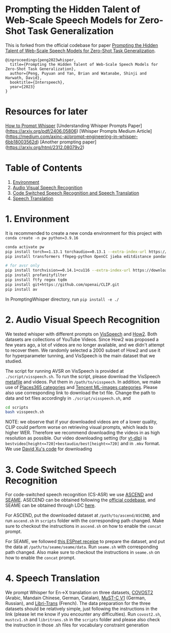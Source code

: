 
# Prompting the Hidden Talent of Web-Scale Speech Models for Zero-Shot Task Generalization
This is forked from the official codebase for paper [Prompting the Hidden Talent of Web-Scale Speech Models
for Zero-Shot Task Generalization](https://arxiv.org/abs/2305.11095).

```
@inproceedings{peng2023whisper,
  title={Prompting the Hidden Talent of Web-Scale Speech Models for Zero-Shot Task Generalization},
  author={Peng, Puyuan and Yan, Brian and Watanabe, Shinji and Harwath, David},
  booktitle={Interspeech},
  year={2023}
}
```
# Resources for later
[How to Prompt Whisper](https://cookbook.openai.com/examples/whisper_prompting_guide)
[Understanding Whisper Prompts Paper] (https://arxiv.org/pdf/2406.05806)
[Whisper Prompts Medium Article] (https://medium.com/axinc-ai/prompt-engineering-in-whisper-6bb18003562d)
[Another prompting paper] (https://arxiv.org/html/2312.08079v2)

# Table of Contents
1. [Environment](#1-environment)
2. [Audio Visual Speech Recognition](#2-audio-visual-speech-recognition)
3. [Code Switched Speech Recognition and Speech Translation](#3-code-switched-speech-recognition)
4. [Speech Translation](#4-speech-translation)


# 1. Environment
It is recommended to create a new conda environment for this project with `conda create -n pw python=3.9.16`

```bash
conda activate pw
pip install torch==1.13.1 torchaudio==0.13.1 --extra-index-url https://download.pytorch.org/whl/cu116
pip install transformers ffmpeg-python OpenCC jieba editdistance pandas inflect sacrebleu more-itertools 

# for avsr only
pip install torchvision==0.14.1+cu116 --extra-index-url https://download.pytorch.org/whl/cu116
pip install profanityfilter
pip install ftfy regex tqdm
pip install git+https://github.com/openai/CLIP.git
pip install av
```

In PromptingWhisper directory, run `pip install -e ./`

# 2. Audio Visual Speech Recognition
We tested whisper with different prompts on [VisSpeech](https://arxiv.org/abs/2206.07684) and [How2](https://arxiv.org/abs/1811.00347). Both datasets are collections of YouTube Videos. Since How2 was proposed a few years ago, a lot of videos are no longer available, and we didn't attempt to recover them. We randomly selected a 2000 subset of How2 and use it for hyperparameter tunning, and VisSpeech is the main dataset that we studied.

The script for running AVSR on VisSpeech is provided at `./script/visspeech.sh`. To run the script, please download the VisSpeech [metafile](https://gabeur.github.io/data/VisSpeech.zip) and videos. Put them in `/path/to/visspeech`. In addition, we make use of [Places365 categories](https://github.com/CSAILVision/places365/blob/master/categories_places365.txt) and [Tencent ML-images categories](https://github.com/Tencent/tencent-ml-images/blob/master/data/dictionary_and_semantic_hierarchy.txt). Please also use corresponding link to download the txt file. Change the path to data and txt files accordingly in `./script/visspeech.sh`, and

```bash
cd scripts
bash visspeech.sh
```

NOTE: we observe that if your downloaded videos are of a lower quality, CLIP could perform worse on retrieving visual prompts, which leads to higher WER. Therefore we recommend downloading the videos in as high resolution as possible. Our video downloading setting (for [yt-dlp](https://github.com/yt-dlp/yt-dlp)) is `bestvideo[height<=720]+bestaudio/best[height<=720]` and in `.mkv` format. We use [David Xu's code](https://github.com/DavidXu9000/yt-dl) for downloading

# 3. Code Switched Speech Recognition
For code-switched speech recognition (CS-ASR) we use [ASCEND](https://arxiv.org/abs/2112.06223) and [SEAME](https://www.isca-speech.org/archive/pdfs/interspeech_2010/lyu10_interspeech.pdf). ASECEND can be obtained following the [official codebase](https://github.com/HLTCHKUST/ASCEND), and SEAME can be obtained through LDC [here](https://catalog.ldc.upenn.edu/LDC2015S04).

For ASCEND, put the downloaded dataset at `/path/to/ascend/ASCEND`, and run `ascend.sh` in `scripts` folder with the corresponding path changed. Make sure to checkout the instructions in `ascend.sh` on how to enable the `concat` prompt.

For SEAME, we followed [this ESPnet receipe](https://github.com/espnet/espnet/tree/master/egs2/seame/asr1) to prepare the dataset, and put the data at `/path/to/seame/seame/data`. Run `seame.sh` with corresponding path changed. Also make sure to checkout the instructions in `seame.sh` on how to enable the `concat` prompt.

# 4. Speech Translation
We prompt Whisper for En->X translation on three datasets, [COVOST2](https://github.com/facebookresearch/covost) (Arabic, Mandain Chinese, German, Catalan), [MuST-C V1](https://ict.fbk.eu/must-c/) (German, Russian), and [Libri-Trans](https://github.com/alicank/Translation-Augmented-LibriSpeech-Corpus) (French). The data preparation for the three datasets should be relatively simple, just following the instructions in the link (please let me know if you encounter any difficulties). Run `covost2.sh`, `mustcv1.sh` and `libritrans.sh` in the `scripts` folder and please also check the instruction in those .sh files for vocabulary constraint generation
